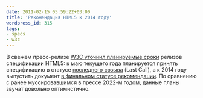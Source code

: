 ```yaml
---
date: 2011-02-15 05:59:22+03:00
title: 'Рекомендация HTML5 к 2014 году'
wordpress_id: 315
tags:
- specs
- w3c
---
```


В свежем пресс-релизе [W3C уточнил планируемые сроки][1] релизов спецификации HTML5: к маю текущего года планируется принять спецификацию в статусе [последнего созыва][2] (Last Call), а к 2014 году выпустить документ [в финальном статусе рекомендации][3]. По сравнению с ранее муссировавшимся в прессе 2022-м годом, данные планы звучат довольно оптимистично.

[1]: http://www.w3.org/2011/02/htmlwg-pr.html.en
[2]: http://ru.wikipedia.org/wiki/Консорциум_Всемирной_паутины#.D0.9F.D1.80.D0.BE.D1.86.D0.B5.D1.81.D1.81_.D1.81.D1.82.D0.B0.D0.BD.D0.B4.D0.B0.D1.80.D1.82.D0.B8.D0.B7.D0.B0.D1.86.D0.B8.D0.B8
[3]: http://ru.wikipedia.org/wiki/Рекомендации_W3C#.D0.A0.D0.B5.D0.BA.D0.BE.D0.BC.D0.B5.D0.BD.D0.B4.D0.B0.D1.86.D0.B8.D1.8F_W3C_.28REC.C2.A0.E2.80.94_W3C_Recommendation.29
